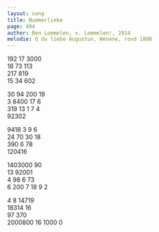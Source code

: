 ```yaml
---
layout: song
title: Nummerlieke
page: 404
author: Ben Lommelen, v. Lommelen!, 2014
melodie: O du liebe Augustun, Wenene, rond 1800
---
```


192 17 3000  
18 73 113  
217 819  
15 34 602  

30 94 200 19  
3 8400 17 6  
319 13 1 7 4  
92302  

9418 3 9 6  
24 70 30 18  
390 6 78  
120416  

1403000 90  
13 92001  
4 98 6 73  
6 200 7 18 9 2  

4 8 14719  
18314 16  
97 370  
2000800 16 1000 0  
